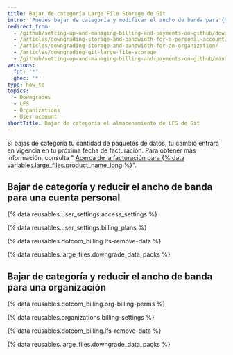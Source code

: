 ```yaml
---
title: Bajar de categoría Large File Storage de Git
intro: 'Puedes bajar de categoría y modificar el ancho de banda para {% data variables.large_files.product_name_short %} aplicando incrementos de 50 GB por mes.'
redirect_from:
  - /github/setting-up-and-managing-billing-and-payments-on-github/downgrading-git-large-file-storage
  - /articles/downgrading-storage-and-bandwidth-for-a-personal-account/
  - /articles/downgrading-storage-and-bandwidth-for-an-organization/
  - /articles/downgrading-git-large-file-storage
  - /github/setting-up-and-managing-billing-and-payments-on-github/managing-billing-for-git-large-file-storage/downgrading-git-large-file-storage
versions:
  fpt: '*'
  ghec: '*'
type: how_to
topics:
  - Downgrades
  - LFS
  - Organizations
  - User account
shortTitle: Bajar de categoría el almacenamiento de LFS de Git
---
```


Si bajas de categoría tu cantidad de paquetes de datos, tu cambio entrará en vigencia en tu próxima fecha de facturación. Para obtener más información, consulta "
[Acerca de la facturación para {% data variables.large_files.product_name_long %}](/articles/about-billing-for-git-large-file-storage)".</p> 



## Bajar de categoría y reducir el ancho de banda para una cuenta personal

{% data reusables.user_settings.access_settings %}



{% data reusables.user_settings.billing_plans %}



{% data reusables.dotcom_billing.lfs-remove-data %}



{% data reusables.large_files.downgrade_data_packs %}



## Bajar de categoría y reducir el ancho de banda para una organización

{% data reusables.dotcom_billing.org-billing-perms %}

{% data reusables.organizations.billing-settings %}



{% data reusables.dotcom_billing.lfs-remove-data %}



{% data reusables.large_files.downgrade_data_packs %}
